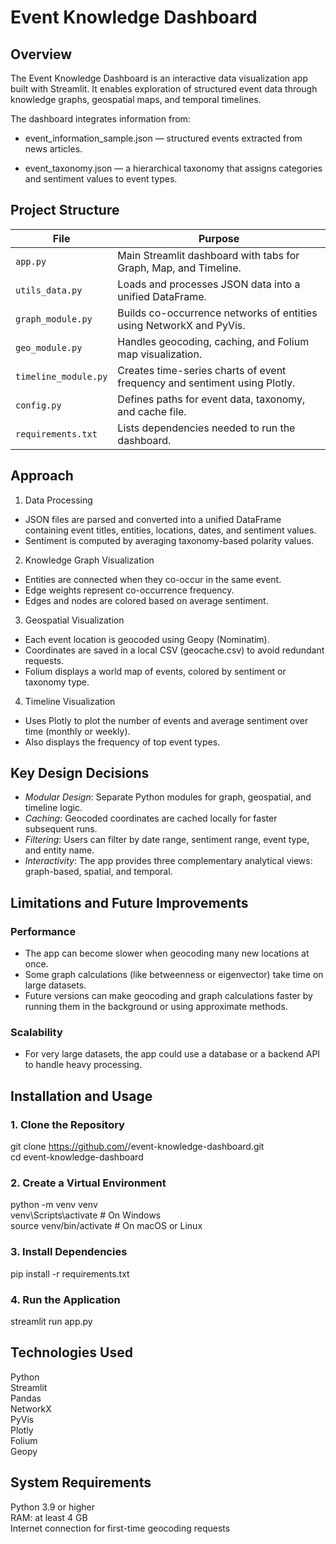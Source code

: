 # Event Knowledge Dashboard
## Overview

The Event Knowledge Dashboard is an interactive data visualization app built with Streamlit.
It enables exploration of structured event data through knowledge graphs, geospatial maps, and temporal timelines.

The dashboard integrates information from:

- event_information_sample.json — structured events extracted from news articles.

- event_taxonomy.json — a hierarchical taxonomy that assigns categories and sentiment values to event types.

## Project Structure

| File                 | Purpose                                                                   |
| -------------------- | ------------------------------------------------------------------------- |
| `app.py`             | Main Streamlit dashboard with tabs for Graph, Map, and Timeline.          |
| `utils_data.py`      | Loads and processes JSON data into a unified DataFrame.                   |
| `graph_module.py`    | Builds co-occurrence networks of entities using NetworkX and PyVis.       |
| `geo_module.py`      | Handles geocoding, caching, and Folium map visualization.                 |
| `timeline_module.py` | Creates time-series charts of event frequency and sentiment using Plotly. |
| `config.py`          | Defines paths for event data, taxonomy, and cache file.                   |
| `requirements.txt`   | Lists dependencies needed to run the dashboard.                           |

## Approach
1) Data Processing
- JSON files are parsed and converted into a unified DataFrame containing event titles, entities, locations, dates, and sentiment values.
- Sentiment is computed by averaging taxonomy-based polarity values.
2) Knowledge Graph Visualization
- Entities are connected when they co-occur in the same event.
- Edge weights represent co-occurrence frequency.
- Edges and nodes are colored based on average sentiment.
3) Geospatial Visualization
- Each event location is geocoded using Geopy (Nominatim).
- Coordinates are saved in a local CSV (geocache.csv) to avoid redundant requests.
- Folium displays a world map of events, colored by sentiment or taxonomy type.
4) Timeline Visualization
- Uses Plotly to plot the number of events and average sentiment over time (monthly or weekly).
- Also displays the frequency of top event types.

## Key Design Decisions

- *Modular Design*: Separate Python modules for graph, geospatial, and timeline logic.
- *Caching*: Geocoded coordinates are cached locally for faster subsequent runs.
- *Filtering*: Users can filter by date range, sentiment range, event type, and entity name.
- *Interactivity*: The app provides three complementary analytical views: graph-based, spatial, and temporal.

##  Limitations and Future Improvements
### Performance
   - The app can become slower when geocoding many new locations at once.
   - Some graph calculations (like betweenness or eigenvector) take time on large datasets.
   - Future versions can make geocoding and graph calculations faster by running them in the background or using approximate methods.

### Scalability
   - For very large datasets, the app could use a database or a backend API to handle heavy processing.

## Installation and Usage
### 1. Clone the Repository   
   git clone https://github.com/<your-username>/event-knowledge-dashboard.git   
   cd event-knowledge-dashboard

### 2. Create a Virtual Environment
   python -m venv venv    
   venv\Scripts\activate           # On Windows     
   source venv/bin/activate        # On macOS or Linux    

### 3. Install Dependencies
   pip install -r requirements.txt   

### 4. Run the Application
   streamlit run app.py      
   
## Technologies Used
  Python     
  Streamlit    
  Pandas     
  NetworkX      
  PyVis      
  Plotly     
  Folium     
  Geopy    
   
## System Requirements
  Python 3.9 or higher                             
  RAM: at least 4 GB                            
  Internet connection for first-time geocoding requests                       



